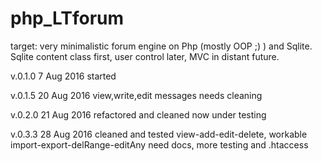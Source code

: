 # php_LTforum
target: very minimalistic forum engine on Php (mostly OOP ;) ) and Sqlite. 
Sqlite content class first, user control later, MVC in distant future. 

v.0.1.0    7 Aug 2016
started

v.0.1.5    20 Aug 2016
view,write,edit messages
needs cleaning

v.0.2.0    21 Aug 2016
refactored and cleaned
now under testing

v.0.3.3    28 Aug 2016
cleaned and tested view-add-edit-delete, workable import-export-delRange-editAny
need docs, more testing and .htaccess


